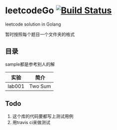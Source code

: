 # leetcodeGo [![Build Status](https://travis-ci.org/liguoqinjim/leetcodeGo.svg?branch=master)](https://travis-ci.org/liguoqinjim/leetcodeGo)
leetcode solution in Golang

暂时按照每个题目一个文件夹的格式

## 目录
sample都是参考别人的解

|实验|简介|
|---|---|
|lab001|Two Sum|

## Todo
1. 这个库的代码要都写上测试用例
2. 用travis ci来做测试